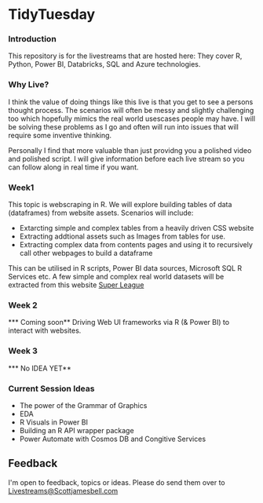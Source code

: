# TidyTuesday
### Introduction
This repository is for the livestreams that are hosted here: 
They cover R, Python, Power BI, Databricks, SQL and Azure technologies. 

### Why Live?
I think the value of doing things like this live is that you get to see a persons thought process. The scenarios will often be messy and slightly challenging too which hopefully mimics the real world usescases people may have.
I will be solving these problems as I go and often will run into issues that will require some inventive thinking. 

Personally I find that more valuable than just providng you a polished video and polished script. I will give information before each live stream so you can follow along in real time if you want. 

### Week1
This topic is webscraping in R. We will explore building tables of data (dataframes) from website assets. Scenarios will include:
- Extarcting simple and complex tables from a heavily driven CSS website
- Extracting addtional assets such as Images from tables for use.
- Extracting complex data from contents pages and using it to recursively call other webpages to build a dataframe

This can be utilised in R scripts, Power BI data sources, Microsoft SQL R Services etc. 
A few simple and complex real world datasets will be extracted from this website [Super League](https://www.superleague.co.uk/)

### Week 2
*** Coming soon**
Driving Web UI frameworks via R (& Power BI) to interact with websites.


### Week 3
*** No IDEA YET**

### Current Session Ideas
- The power of the Grammar of Graphics 
- EDA
- R Visuals in Power BI
- Building an R API wrapper package
- Power Automate with Cosmos DB and Congitive Services

## Feedback
I'm open to feedback, topics or ideas. Please do send them over to Livestreams@Scottjamesbell.com
